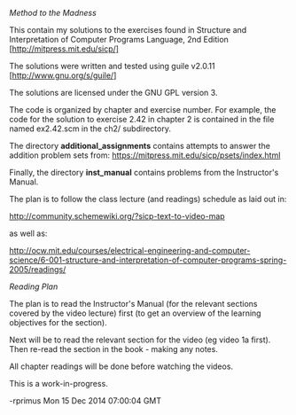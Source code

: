 *Method to the Madness*

This contain my solutions to the exercises found in Structure and
Interpretation of Computer Programs Language, 2nd Edition [http://mitpress.mit.edu/sicp/]

The solutions were written and tested using guile v2.0.11 [http://www.gnu.org/s/guile/]

The solutions are licensed under the GNU GPL version 3.

The code is organized by chapter and exercise number. For example, the
code for the solution to exercise 2.42 in chapter 2 is contained in
the file named ex2.42.scm in the ch2/ subdirectory.

The directory **additional_assignments** contains attempts to answer the addition problem
sets from:
https://mitpress.mit.edu/sicp/psets/index.html

Finally, the directory **inst_manual** contains problems from the
Instructor's Manual.

The plan is to follow the class lecture (and readings) schedule as
laid out in:

http://community.schemewiki.org/?sicp-text-to-video-map

as well as:

http://ocw.mit.edu/courses/electrical-engineering-and-computer-science/6-001-structure-and-interpretation-of-computer-programs-spring-2005/readings/

*Reading Plan*

The plan is to read the Instructor's Manual (for the relevant
sections covered by the video lecture) first (to get an overview of
the learning objectives for the section).

Next will be to read the relevant section for the video (eg video 1a
first).  Then re-read the section in the book - making any notes.


All chapter readings will be done before watching the videos.

This is a work-in-progress.

-rprimus
Mon 15 Dec 2014 07:00:04 GMT
